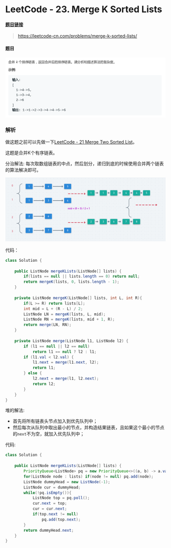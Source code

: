 # LeetCode - 23. Merge K Sorted Lists

#### [题目链接](https://leetcode-cn.com/problems/merge-k-sorted-lists/)

> https://leetcode-cn.com/problems/merge-k-sorted-lists/

#### 题目

![1557647859411](assets/1557647859411.png)

### 解析

做这题之前可以先做一下[LeetCode - 21 Merge Two Sorted List](https://leetcode-cn.com/problems/merge-two-sorted-lists/)。

这题是合并K个有序链表。

分治解法: 每次取数组链表的中点，然后划分，递归到底的时候使用合并两个链表的算法解决即可。

![1557649788003](assets/1557649788003.png)

代码： 

```java
class Solution {

    public ListNode mergeKLists(ListNode[] lists) {
        if(lists == null || lists.length == 0) return null;
        return mergeK(lists, 0, lists.length - 1);
    }

    private ListNode mergeK(ListNode[] lists, int L, int R){
        if(L >= R) return lists[L];
        int mid = L + (R - L) / 2;
        ListNode LN = mergeK(lists, L, mid);
        ListNode RN = mergeK(lists, mid + 1, R);
        return merge(LN, RN);
    }

    private ListNode merge(ListNode l1, ListNode l2) {
        if (l1 == null || l2 == null)
            return l1 == null ? l2 : l1;
        if (l1.val < l2.val) {
            l1.next = merge(l1.next, l2);
            return l1;
        } else {
            l2.next = merge(l1, l2.next);
            return l2;
        }
    }
}
```

堆的解法:

* 首先将所有链表头节点加入到优先队列中；
* 然后每次从队列中取出最小的节点，并构造结果链表，且如果这个最小的节点的`next`不为空，就加入优先队列中；

代码:

```java
class Solution {

    public ListNode mergeKLists(ListNode[] lists) {
        PriorityQueue<ListNode> pq = new PriorityQueue<>((a, b) -> a.val - b.val);
        for(ListNode node : lists) if(node != null) pq.add(node);
        ListNode dummyHead = new ListNode(-1);
        ListNode cur = dummyHead;
        while(!pq.isEmpty()){
            ListNode top = pq.poll();
            cur.next = top;
            cur = cur.next;
            if(top.next != null)
                pq.add(top.next);
        }
        return dummyHead.next;
    }
}
```

